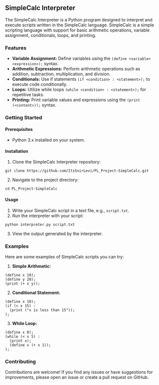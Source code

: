 ## SimpleCalc Interpreter

The SimpleCalc Interpreter is a Python program designed to interpret and execute scripts written in the SimpleCalc language. SimpleCalc is a simple scripting language with support for basic arithmetic operations, variable assignment, conditionals, loops, and printing.

### Features

* **Variable Assignment:** Define variables using the `(define <variable> <expression>);` syntax.
* **Arithmetic Expressions:** Perform arithmetic operations such as addition, subtraction, multiplication, and division.
* **Conditionals:** Use if statements `(if <condition> : <statement>);` to execute code conditionally.
* **Loops:** Utilize while loops `(while <condition> : <statement>);` for repetitive tasks.
* **Printing:** Print variable values and expressions using the `(print (<content>));` syntax.

### Getting Started

#### Prerequisites

* Python 3.x installed on your system.

#### Installation

1. Clone the SimpleCalc Interpreter repository:

```
git clone https://github.com/ItsSnirLevi/PL_Project-SimpleCalc.git
```

2. Navigate to the project directory:

```
cd PL_Project-SimpleCalc
```

#### Usage

1. Write your SimpleCalc script in a text file, e.g., `script.txt`.
2. Run the interpreter with your script:

```
python interpreter.py script.txt
```

3. View the output generated by the interpreter.

### Examples

Here are some examples of SimpleCalc scripts you can try:

1. **Simple Arithmetic:**

```
(define x 10);
(define y 20);
(print (+ x y));
```

2. **Conditional Statement:**

```
(define x 10);
(if (< x 15) :
  (print ("x is less than 15"));
);
```

3. **While Loop:**

```
(define x 0);
(while (< x 5) :
  (print x);
  (define x (+ x 1));
);
```

### Contributing

Contributions are welcome! If you find any issues or have suggestions for improvements, please open an issue or create a pull request on GitHub.
